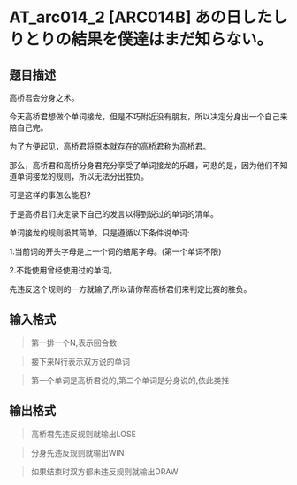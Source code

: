 # AT_arc014_2 [ARC014B] あの日したしりとりの結果を僕達はまだ知らない。

## 题目描述

高桥君会分身之术。

今天高桥君想做个单词接龙，但是不巧附近没有朋友，所以决定分身出一个自己来陪自己完。

为了方便起见，高桥君将原本就存在的高桥君称为高桥君。

那么，高桥君和高桥分身君充分享受了单词接龙的乐趣，可悲的是，因为他们不知道单词接龙的规则，所以无法分出胜负。

可是这样的事怎么能忍?

于是高桥君们决定录下自己的发言以得到说过的单词的清单。

单词接龙的规则极其简单。只是遵循以下条件说单词:

1.当前词的开头字母是上一个词的结尾字母。(第一个单词不限)

2.不能使用曾经使用过的单词。

先违反这个规则的一方就输了,所以请你帮高桥君们来判定比赛的胜负。

## 输入格式

>第一排一个N,表示回合数
>
>接下来N行表示双方说的单词
>
>第一个单词是高桥君说的,第二个单词是分身说的,依此类推

## 输出格式

>高桥君先违反规则就输出LOSE
>
>分身先违反规则就输出WIN
>
>如果结束时双方都未违反规则就输出DRAW